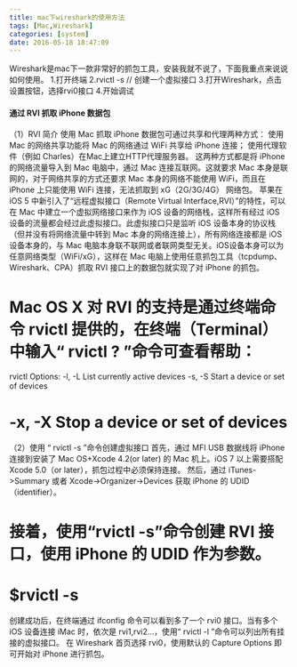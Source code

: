 ```yaml
---
title: mac下wireshark的使用方法
tags: [Mac,Wireshark]
categories: [system]
date: 2016-05-18 18:47:09
---
```


Wireshark是mac下一款非常好的抓包工具，安装我就不说了，下面我重点来说说如何使用。
1.打开终端
2.rvictl -s <udid> // 创建一个虚拟接口
3.打开Wireshark，点击设置按钮，选择rvi0接口
4.开始调试

#### 通过 RVI 抓取 iPhone 数据包

（1）RVI 简介
使用 Mac 抓取 iPhone 数据包可通过共享和代理两种方式：
使用 Mac 的网络共享功能将 Mac 的网络通过 WiFi 共享给 iPhone 连接；
使用代理软件（例如 Charles）在Mac上建立HTTP代理服务器。
这两种方式都是将 iPhone 的网络流量导入到 Mac 电脑中，通过 Mac 连接互联网。这就要求 Mac 本身是联网的，对于网络共享的方式还要求 Mac 本身的网络不能使用 WiFi，而且在 iPhone 上只能使用 WiFi 连接，无法抓取到 xG（2G/3G/4G） 网络包。
苹果在 iOS 5 中新引入了“远程虚拟接口（Remote Virtual Interface,RVI）”的特性，可以在 Mac 中建立一个虚拟网络接口来作为 iOS 设备的网络栈，这样所有经过 iOS 设备的流量都会经过此虚拟接口。此虚拟接口只是监听 iOS 设备本身的协议栈（但并没有将网络流量中转到 Mac 本身的网络连接上），所有网络连接都是 iOS 设备本身的，与 Mac 电脑本身联不联网或者联网类型无关。iOS设备本身可以为任意网络类型（WiFi/xG），这样在 Mac 电脑上使用任意抓包工具（tcpdump、Wireshark、CPA）抓取 RVI 接口上的数据包就实现了对 iPhone 的抓包。

# Mac OS X 对 RVI 的支持是通过终端命令 rvictl 提供的，在终端（Terminal）中输入“ rvictl  ? ”命令可查看帮助：

rvictl Options:
           -l, -L                     List currently active devices
           -s, -S                     Start a device or set of devices

#            -x, -X                    Stop a device or set of devices

（2）使用 “ rvictl  -s ”命令创建虚拟接口
首先，通过 MFI USB 数据线将 iPhone 连接到安装了 Mac OS+Xcode 4.2(or later) 的 Mac 机上。iOS 7 以上需要搭配 Xcode 5.0（or later），抓包过程中必须保持连接。
然后，通过 iTunes->Summary 或者 Xcode->Organizer->Devices 获取 iPhone 的 UDID（identifier）。

# 接着，使用“rvictl -s”命令创建 RVI 接口，使用 iPhone 的 UDID 作为参数。

# $rvictl -s <udid>

创建成功后，在终端通过 ifconfig 命令可以看到多了一个 rvi0 接口。当有多个 iOS 设备连接 iMac 时，依次是 rvi1,rvi2…，使用“ rvictl  -l ”命令可以列出所有挂接的虚拟接口。
在 Wireshark 首页选择 rvi0，使用默认的 Capture Options 即可开始对 iPhone 进行抓包。